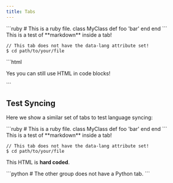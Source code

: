 ```yaml
---
title: Tabs
---
```

<div class="tabs">
  <div data-tab="Ruby" data-lang="ruby">
```ruby
# This is a ruby file.
class MyClass
  def foo
    'bar'
  end
end
```
  </div>
  <div data-tab="Plain">
This is a test of **markdown** inside a tab!

```
// This tab does not have the data-lang attribute set!
$ cd path/to/your/file
```
  </div>
  <div data-tab="HTML" data-lang="html">
```html
<p>Yes you can still use HTML in code blocks!</p>
```
  </div>
</div>

## Test Syncing

Here we show a similar set of tabs to test language syncing:

<div class="tabs">
  <div data-tab="Ruby" data-lang="ruby">
```ruby
# This is a ruby file.
class MyClass
  def foo
    'bar'
  end
end
```
  </div>
  <div data-tab="Plain">
This is a test of **markdown** inside a tab!

```
// This tab does not have the data-lang attribute set!
$ cd path/to/your/file
```
  </div>
  <div data-tab="HTML" data-lang="html">
<p>This HTML is <b>hard coded</b>.</p>
  </div>
  <div data-tab="Python" data-lang="python">
```python
# The other group does not have a Python tab.
```
  </div>
</div>
